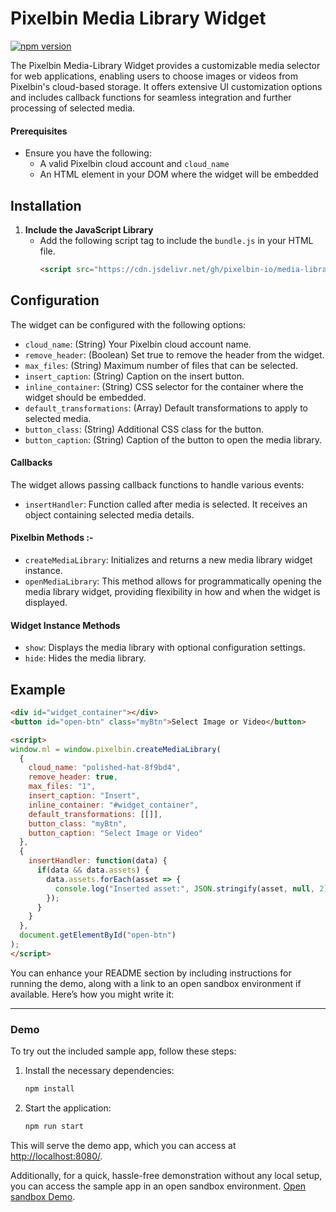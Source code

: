 # Pixelbin Media Library Widget

[![npm version](https://img.shields.io/npm/v/pixelbin-media-library-widget)](https://www.npmjs.com/package/pixelbin-media-library-widget)

The Pixelbin Media-Library Widget provides a customizable media selector for web applications, enabling users to choose images or videos from Pixelbin's cloud-based storage. It offers extensive UI customization options and includes callback functions for seamless integration and further processing of selected media.

#### Prerequisites
- Ensure you have the following:
  - A valid Pixelbin cloud account and `cloud_name`
  - An HTML element in your DOM where the widget will be embedded

## Installation
1. **Include the JavaScript Library**
   - Add the following script tag to include the `bundle.js` in your HTML file.
     ```html
     <script src="https://cdn.jsdelivr.net/gh/pixelbin-io/media-library-widget/dist/bundle.js"></script>
     ```

## Configuration 
The widget can be configured with the following options:

- `cloud_name`: (String) Your Pixelbin cloud account name.
- `remove_header`: (Boolean) Set true to remove the header from the widget.
- `max_files`: (String) Maximum number of files that can be selected.
- `insert_caption`: (String) Caption on the insert button.
- `inline_container`: (String) CSS selector for the container where the widget should be embedded.
- `default_transformations`: (Array) Default transformations to apply to selected media.
- `button_class`: (String) Additional CSS class for the button.
- `button_caption`: (String) Caption of the button to open the media library.

#### Callbacks
The widget allows passing callback functions to handle various events:

- `insertHandler`: Function called after media is selected. It receives an object containing selected media details.

#### Pixelbin Methods :- 
- `createMediaLibrary`: Initializes and returns a new media library widget instance.
- `openMediaLibrary`: This method allows for programmatically opening the media library widget, providing flexibility in how and when the widget is displayed.

#### Widget Instance Methods
- `show`: Displays the media library with optional configuration settings.
- `hide`: Hides the media library.


## Example
```html
<div id="widget_container"></div>
<button id="open-btn" class="myBtn">Select Image or Video</button>

<script>
window.ml = window.pixelbin.createMediaLibrary(
  {
    cloud_name: "polished-hat-8f9bd4",
    remove_header: true,
    max_files: "1",
    insert_caption: "Insert",
    inline_container: "#widget_container",
    default_transformations: [[]],
    button_class: "myBtn",
    button_caption: "Select Image or Video"
  },
  {
    insertHandler: function(data) {
      if(data && data.assets) {
        data.assets.forEach(asset => {
          console.log("Inserted asset:", JSON.stringify(asset, null, 2));
        });
      }
    }
  },
  document.getElementById("open-btn")
);
</script>
```


You can enhance your README section by including instructions for running the demo, along with a link to an open sandbox environment if available. Here’s how you might write it:

---

### Demo

To try out the included sample app, follow these steps:

1. Install the necessary dependencies:
   ```bash
   npm install
   ```

2. Start the application:
   ```bash
   npm run start
   ```

This will serve the demo app, which you can access at [http://localhost:8080/](http://localhost:8080/).

Additionally, for a quick, hassle-free demonstration without any local setup, you can access the sample app in an open sandbox environment. [Open sandbox Demo](https://codesandbox.io/p/sandbox/bold-star-ckyzdd).
